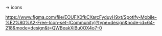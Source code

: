 -> icons

https://www.figma.com/file/EOUFX0fkCXarcFyduyH9xt/Spotify-Mobile-%E2%80%A2-Free-Icon-set-(Community)?type=design&node-id=64-218&mode=design&t=QWBeakXiBu0OX4o7-0
